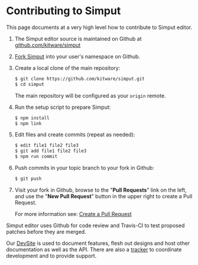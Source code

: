 Contributing to Simput
======================

This page documents at a very high level how to contribute to Simput editor.

1. The Simput editor source is maintained on Github at [github.com/kitware/simput](https://github.com/kitware/simput)

2. [Fork Simput] into your user's namespace on Github.

3. Create a local clone of the main repository:

    ```sh
    $ git clone https://github.com/kitware/simput.git
    $ cd simput
    ```

    The main repository will be configured as your `origin` remote.

4. Run the setup script to prepare Simput:

    ```sh
    $ npm install
    $ npm link
    ```

5. Edit files and create commits (repeat as needed):

    ```sh
    $ edit file1 file2 file3
    $ git add file1 file2 file3
    $ npm run commit
    ```

6. Push commits in your topic branch to your fork in Github:

    ```sh
    $ git push
    ```

7. Visit your fork in Github, browse to the "**Pull Requests**" link on the
    left, and use the "**New Pull Request**" button in the upper right to
    create a Pull Request.

    For more information see: [Create a Pull Request]


Simput editor uses Github for code review and Travis-CI to test proposed
patches before they are merged.

Our [DevSite] is used to document features, flesh out designs and host other
documentation as well as the API. There are also a [tracker]
to coordinate development and to provide support.


[Fork Simput]: https://help.github.com/articles/fork-a-repo/
[Create a Pull Request]: https://help.github.com/articles/creating-a-pull-request/
[DevSite]: http://kitware.github.io/simput
[tracker]: https://github.com/kitware/simput/issues
